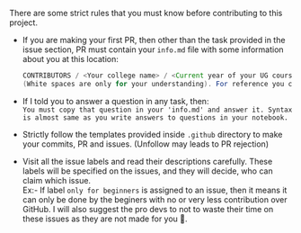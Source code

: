 There are some strict rules that you must know before contributing to this project.

- If you are making your first PR, then other than the task provided in the issue section, PR must contain your `info.md` file with some information about you
 at this location: <br>
  ```java
  CONTRIBUTORS / <Your college name> / <Current year of your UG course> / <Your name> / Info.md 
  (White spaces are only for your understanding). For reference you can see my info.md. 
  ```
  
- If I told you to answer a question in any task, then: <br>
`
You must copy that question in your 'info.md' and answer it. Syntax is almost same as you write answers to questions in your notebook. 
` 
- Strictly follow the templates provided inside `.github` directory to make your commits, PR and issues. (Unfollow may leads to PR rejection)
- Visit all the issue labels and read their descriptions carefully. These labels will be specified on the issues, and they will decide, who can claim which issue. <br> 
  Ex:- If label `only for beginners` is assigned to an issue, then it means it can only be done by the beginers with no or very less contribution over GitHub. I will also 
  suggest the pro devs to not to waste their time on these issues as they are not made for you 🙏. 

